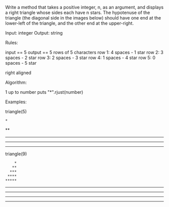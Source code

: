 Write a method that takes a positive integer, n, as an argument, and
displays a right triangle whose sides each have n stars. The hypotenuse
of the triangle (the diagonal side in the images below) should have one
end at the lower-left of the triangle, and the other end at the
upper-right.

Input: integer
Output: string

Rules:

input == 5
output == 5 rows of 5 characters
row 1: 4 spaces  -  1 star
row 2: 3 spaces  -  2 star
row 3: 2 spaces  -  3 star
row 4: 1 spaces  -  4 star
row 5: 0 spaces  -  5 star

right aligned


Algorithm:

1 up to number
puts "*".rjust(number)


Examples:

triangle(5)

    *
   **
  ***
 ****
*****

triangle(9)

        *
       **
      ***
     ****
    *****
   ******
  *******
 ********
*********
